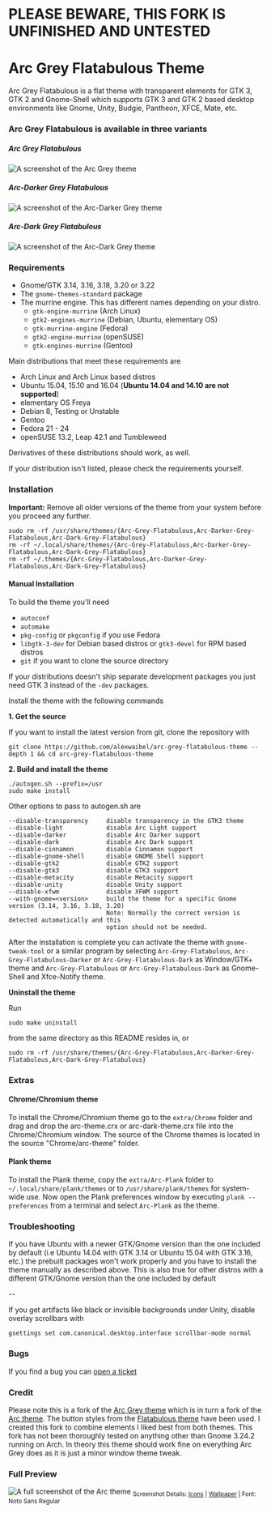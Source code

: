 # PLEASE BEWARE, THIS FORK IS UNFINISHED AND UNTESTED

# Arc Grey Flatabulous Theme

Arc Grey Flatabulous is a flat theme with transparent elements for GTK 3, GTK 2 and Gnome-Shell which supports GTK 3 and GTK 2 based desktop environments like Gnome, Unity, Budgie, Pantheon, XFCE, Mate, etc.

### Arc Grey Flatabulous is available in three variants

##### Arc Grey Flatabulous

![A screenshot of the Arc Grey theme](http://i.imgur.com/oi7y9BP.jpg)

##### Arc-Darker Grey Flatabulous

![A screenshot of the Arc-Darker Grey theme](http://i.imgur.com/4BatNqe.jpg)

##### Arc-Dark Grey Flatabulous

![A screenshot of the Arc-Dark Grey theme](http://i.imgur.com/TnnCLKw.jpg)

### Requirements

* Gnome/GTK 3.14, 3.16, 3.18, 3.20 or 3.22
* The `gnome-themes-standard` package
* The murrine engine. This has different names depending on your distro.
  * `gtk-engine-murrine` (Arch Linux)
  * `gtk2-engines-murrine` (Debian, Ubuntu, elementary OS)
  * `gtk-murrine-engine` (Fedora)
  * `gtk2-engine-murrine` (openSUSE)
  * `gtk-engines-murrine` (Gentoo)

Main distributions that meet these requirements are

* Arch Linux and Arch Linux based distros
* Ubuntu 15.04, 15.10 and 16.04 (**Ubuntu 14.04 and 14.10 are not supported**)
* elementary OS Freya
* Debian 8, Testing or Unstable
* Gentoo
* Fedora 21 - 24
* openSUSE 13.2, Leap 42.1 and Tumbleweed

Derivatives of these distributions should work, as well.

If your distribution isn't listed, please check the requirements yourself.

### Installation

**Important:** Remove all older versions of the theme from your system before you proceed any further.

    sudo rm -rf /usr/share/themes/{Arc-Grey-Flatabulous,Arc-Darker-Grey-Flatabulous,Arc-Dark-Grey-Flatabulous}
    rm -rf ~/.local/share/themes/{Arc-Grey-Flatabulous,Arc-Darker-Grey-Flatabulous,Arc-Dark-Grey-Flatabulous}
    rm -rf ~/.themes/{Arc-Grey-Flatabulous,Arc-Darker-Grey-Flatabulous,Arc-Dark-Grey-Flatabulous}

#### Manual Installation

To build the theme you'll need
* `autoconf`
* `automake`
* `pkg-config` or `pkgconfig` if you use Fedora
* `libgtk-3-dev` for Debian based distros or `gtk3-devel` for RPM based distros
* `git` if you want to clone the source directory

If your distributions doesn't ship separate development packages you just need GTK 3 instead of the `-dev` packages.

Install the theme with the following commands

**1. Get the source**

If you want to install the latest version from git, clone the repository with

    git clone https://github.com/alexwaibel/arc-grey-flatabulous-theme --depth 1 && cd arc-grey-flatabulous-theme

**2. Build and install the theme**

    ./autogen.sh --prefix=/usr
    sudo make install

Other options to pass to autogen.sh are

    --disable-transparency     disable transparency in the GTK3 theme
    --disable-light            disable Arc Light support
    --disable-darker           disable Arc Darker support
    --disable-dark             disable Arc Dark support
    --disable-cinnamon         disable Cinnamon support
    --disable-gnome-shell      disable GNOME Shell support
    --disable-gtk2             disable GTK2 support
    --disable-gtk3             disable GTK3 support
    --disable-metacity         disable Metacity support
    --disable-unity            disable Unity support
    --disable-xfwm             disable XFWM support
    --with-gnome=<version>     build the theme for a specific Gnome version (3.14, 3.16, 3.18, 3.20)
                               Note: Normally the correct version is detected automatically and this
                               option should not be needed.

After the installation is complete you can activate the theme with `gnome-tweak-tool` or a similar program by selecting `Arc-Grey-Flatabulous`, `Arc-Grey-Flatabulous-Darker` or `Arc-Grey-Flatabulous-Dark` as Window/GTK+ theme and `Arc-Grey-Flatabulous` or `Arc-Grey-Flatabulous-Dark` as Gnome-Shell and Xfce-Notify theme.

**Uninstall the theme**

Run

    sudo make uninstall

from the same directory as this README resides in, or

    sudo rm -rf /usr/share/themes/{Arc-Grey-Flatabulous,Arc-Darker-Grey-Flatabulous,Arc-Dark-Grey-Flatabulous}

### Extras

#### Chrome/Chromium theme
To install the Chrome/Chromium theme go to the `extra/Chrome` folder and drag and drop the arc-theme.crx or arc-dark-theme.crx file into the Chrome/Chromium window. The source of the Chrome themes is located in the source "Chrome/arc-theme" folder.

#### Plank theme
To install the Plank theme, copy the `extra/Arc-Plank` folder to `~/.local/share/plank/themes` or to `/usr/share/plank/themes` for system-wide use.
Now open the Plank preferences window by executing `plank --preferences` from a terminal and select `Arc-Plank` as the theme.

### Troubleshooting

If you have Ubuntu with a newer GTK/Gnome version than the one included by default (i.e Ubuntu 14.04 with GTK 3.14 or Ubuntu 15.04 with GTK 3.16, etc.) the prebuilt packages won't work properly and you have to install the theme manually as described above.
This is also true for other distros with a different GTK/Gnome version than the one included by default

--

If you get artifacts like black or invisible backgrounds under Unity, disable overlay scrollbars with

    gsettings set com.canonical.desktop.interface scrollbar-mode normal

### Bugs
If you find a bug you can [open a ticket](https://github.com/alexwaibel/arc-grey-flatabulous-theme/issues)

### Credit
Please note this is a fork of the [Arc Grey theme](https://github.com/eti0/arc-grey-theme) which is in turn a fork of the [Arc theme](https://github.com/horst3180/arc-theme). The button styles from the [Flatabulous theme](https://github.com/anmoljagetia/Flatabulous) have been used. I created this fork to combine elements I liked best from both themes. This fork has not been thoroughly tested on anything other than Gnome 3.24.2 running on Arch. In theory this theme should work fine on everything Arc Grey does as it is just a minor window theme tweak.


### Full Preview
![A full screenshot of the Arc theme](http://i.imgur.com/VkhI2d5.png)
<sub>Screenshot Details: [Icons](https://github.com/eti0/arc-limon-icon-theme) | [Wallpaper](https://u.teknik.io/9S8IA.jpg) | Font: Noto Sans Regular</sub>
